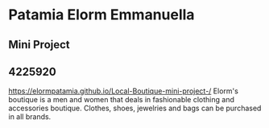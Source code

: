 # Patamia Elorm Emmanuella
## Mini Project
## 4225920
https://elormpatamia.github.io/Local-Boutique-mini-project-/
Elorm's boutique is a men and women that deals in fashionable clothing and accessories boutique. Clothes, shoes, jewelries and bags can be purchased in all brands.
